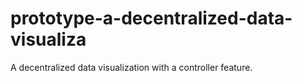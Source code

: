# prototype-a-decentralized-data-visualiza
A decentralized data visualization with a controller feature.
